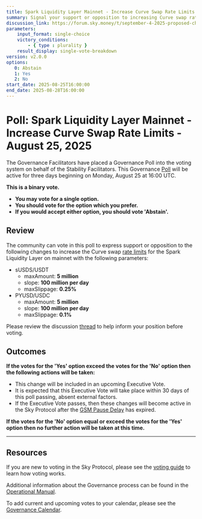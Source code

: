 ```yaml
---
title: Spark Liquidity Layer Mainnet - Increase Curve Swap Rate Limits - August 25, 2025
summary: Signal your support or opposition to increasing Curve swap rate limits in the Spark Liquidity Layer on mainnet.
discussion_link: https://forum.sky.money/t/september-4-2025-proposed-changes-to-spark-for-upcoming-spell/27102
parameters:
    input_format: single-choice
    victory_conditions:
        - { type : plurality }
    result_display: single-vote-breakdown
version: v2.0.0
options:
   0: Abstain
   1: Yes
   2: No
start_date: 2025-08-25T16:00:00
end_date: 2025-08-28T16:00:00
---
```


# Poll: Spark Liquidity Layer Mainnet - Increase Curve Swap Rate Limits - August 25, 2025

The Governance Facilitators have placed a Governance Poll into the voting system on behalf of the Stability Facilitators. This Governance [Poll](https://sky-atlas.powerhouse.io/A.1.10.1_Operational_Weekly_Cycle/b189fa17-57a9-4d4e-9780-0ce4efd94211|0db30308) will be active for three days beginning on Monday, August 25 at 16:00 UTC.

**This is a binary vote.**

- **You may vote for a single option.**
- **You should vote for the option which you prefer.**
- **If you would accept either option, you should vote 'Abstain'.**

## Review

The community can vote in this poll to express support or opposition to the following changes to increase the Curve swap [rate limits](https://docs.spark.fi/dev/spark-liquidity-layer/spark-alm-controller#rate-limits) for the Spark Liquidity Layer on mainnet with the following parameters:

* sUSDS/USDT
    * maxAmount: **5 million**
    * slope: **100 million per day**
    * maxSlippage: **0.25%**
* PYUSD/USDC
    * maxAmount: **5 million**
    * slope: **100 million per day**
    * maxSlippage: **0.1%**

Please review the discussion [thread](https://forum.sky.money/t/september-4-2025-proposed-changes-to-spark-for-upcoming-spell/27102) to help inform your position before voting.

## Outcomes

**If the votes for the 'Yes' option exceed the votes for the 'No' option then the following actions will be taken:**

- This change will be included in an upcoming Executive Vote.
- It is expected that this Executive Vote will take place within 30 days of this poll passing, absent external factors.
- If the Executive Vote passes, then these changes will become active in the Sky Protocol after the [GSM Pause Delay](https://sky-atlas.powerhouse.io/A.1.9.2.1_Pause_Delay/a98b8227-95f6-4711-9d8d-f52cbc6ad2d0|0db30758e055) has expired.

**If the votes for the 'No' option equal or exceed the votes for the 'Yes' option then no further action will be taken at this time.**

---

## Resources

If you are new to voting in the Sky Protocol, please see the [voting guide](https://manual.makerdao.com/governance/voting-in-makerdao/on-chain-governance) to learn how voting works.

Additional information about the Governance process can be found in the [Operational Manual](https://manual.makerdao.com).

To add current and upcoming votes to your calendar, please see the [Governance Calendar](https://manual.makerdao.com/makerdao/calendars/governance-calendar).
